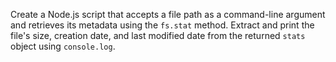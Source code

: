Create a Node.js script that accepts a file path as a command-line argument and retrieves its metadata using the `fs.stat` method. Extract and print the file's size, creation date, and last modified date from the returned `stats` object using `console.log`.
